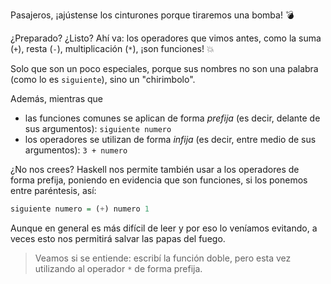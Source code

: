 Pasajeros, ¡ajústense los cinturones porque tiraremos una bomba! :bomb:

¿Preparado? ¿Listo? Ahí va: los operadores que vimos antes, como la suma (`+`), resta (`-`), multiplicación (`*`), ¡son funciones! :boom:

Solo que son un poco especiales, porque sus nombres no son una palabra (como lo es `siguiente`), sino un "chirimbolo".

Además, mientras que

  * las funciones comunes se aplican de forma _prefija_ (es decir, delante de sus argumentos): `siguiente numero`
  * los operadores se utilizan de forma _infija_ (es decir, entre medio de sus argumentos): `3 + numero`

¿No nos crees? Haskell nos permite también usar a los operadores de forma prefija, poniendo en evidencia que son funciones, si los ponemos entre paréntesis, así:

```haskell
siguiente numero = (+) numero 1
```

Aunque en general es más difícil de leer y por eso lo veníamos evitando, a veces esto nos permitirá salvar las papas del fuego.

> Veamos si se entiende: escribí la función doble, pero esta vez utilizando al operador `*` de forma prefija.

